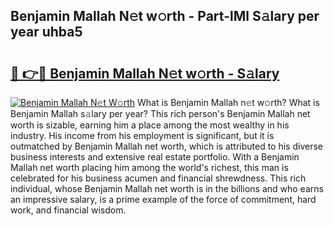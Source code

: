 ## Benjamin Mallah N𝚎t w𝚘rth - Part-lMl S𝚊lary per year uhba5

# <h2><a href="http://gc1z46p.nevu.top/?p=Benjamin+Mallah">🔗 👉🔴 Benjamin Mallah N𝚎t w𝚘rth - S𝚊lary</a></h2>

[![Benjamin Mallah N𝚎t W𝚘rth](https://i.imgur.com/Oavwk0R.jpeg)](http://gc1z46p.nevu.top/?p=Benjamin+Mallah)
What is Benjamin Mallah n𝚎t w𝚘rth? What is Benjamin Mallah s𝚊lary per year?
This rich person's Benjamin Mallah net worth is sizable, earning him a place among the most wealthy in his industry. His income from his employment is significant, but it is outmatched by Benjamin Mallah net worth, which is attributed to his diverse business interests and extensive real estate portfolio. With a Benjamin Mallah net worth placing him among the world's richest, this man is celebrated for his business acumen and financial shrewdness. This rich individual, whose Benjamin Mallah net worth is in the billions and who earns an impressive salary, is a prime example of the force of commitment, hard work, and financial wisdom.
